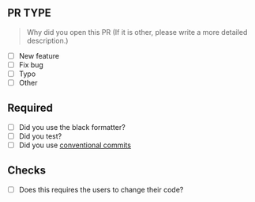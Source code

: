 ## PR TYPE
> Why did you open this PR (If it is other, please write a more detailed description.)
- [ ] New feature
- [ ] Fix bug
- [ ] Typo
- [ ] Other

## Required
- [ ] Did you use the black formatter?
- [ ] Did you test?
- [ ] Did you use [conventional commits](https://www.conventionalcommits.org/en/v1.0.0/)

## Checks
- [ ] Does this requires the users to change their code?
